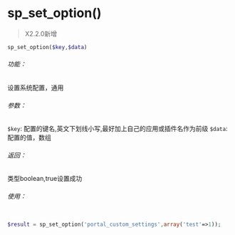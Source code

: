 # sp_set_option()



> X2.2.0新增

```php
sp_set_option($key,$data)
```

###### 功能：
设置系统配置，通用

###### 参数：

`$key`: 配置的键名,英文下划线小写,最好加上自己的应用或插件名作为前级
`$data`:配置的值，数组

###### 返回：
类型boolean,true设置成功


###### 使用：

```php

$result = sp_set_option('portal_custom_settings',array('test'=>1));

```


